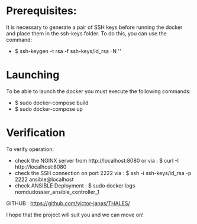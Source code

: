 # **Prerequisites**:
It is necessary to generate a pair of SSH keys before running the docker and place them in the ssh-keys folder. To do this, you can use the command:
- $ ssh-keygen -t rsa -f ssh-keys/id_rsa -N ''

# **Launching**
To be able to launch the docker you must execute the following commands:

- $ sudo docker-compose build
- $ sudo docker-compose up

# **Verification**
To verify operation:
- check the NGINX server from http://localhost:8080 or via : $ curl -I http://localhost:8080
- check the SSH connection on port 2222 via : $ ssh -i ssh-keys/id_rsa -p 2222 ansible@localhost
- check ANSIBLE Deployment : $ sudo docker logs nomdudossier_ansible_controller_1

GITHUB : https://github.com/victor-janas/THALES/

I hope that the project will suit you and we can move on!

